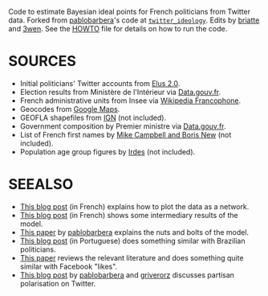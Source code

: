Code to estimate Bayesian ideal points for French politicians from Twitter data. Forked from [pablobarbera](https://github.com/pablobarbera)'s code at [`twitter_ideology`](https://github.com/pablobarbera/twitter_ideology/). Edits by [briatte](https://github.com/briatte) and [3wen](https://github.com/3wen). See the [HOWTO](HOWTO.md) file for details on how to run the code.

# SOURCES

- Initial politicians' Twitter accounts from [Elus 2.0](http://www.elus20.fr/elus-web-facebook-twitter/).
- Election results from Ministère de l'Intérieur via [Data.gouv.fr](https://www.data.gouv.fr).
- French administrative units from Insee via [Wikipedia Francophone](https://fr.wikipedia.org/wiki/).
- Geocodes from [Google Maps](https://developers.google.com/maps/).
- GEOFLA shapefiles from [IGN](http://professionnels.ign.fr/geofla) (not included).
- Government composition by Premier ministre via [Data.gouv.fr](https://www.data.gouv.fr).
- List of French first names by [Mike Campbell and Boris New](http://www.lexique.org/public/prenoms.php) (not included).
- Population age group figures by [Irdes](https://www.data.gouv.fr/fr/datasets/population-par-tranche-d-age-et-sexe-estimations-localisees-de-population/) (not included).

# SEEALSO

- [This blog post](http://politbistro.hypotheses.org/2589) (in French) explains how to plot the data as a network.
- [This blog post](http://politbistro.hypotheses.org/2604) (in French) shows some intermediary results of the model.
- [This paper](https://files.nyu.edu/pba220/public/barbera_twitter_ideal_points.pdf) by [pablobarbera](https://github.com/pablobarbera) explains the nuts and bolts of the model.
- [This blog post](http://stats2u.blogspot.fr/2015/03/ideologia-de-politicos-usando-o-twitter.html) (in Portuguese) does something similar with Brazilian politicians.
- [This paper](http://dx.doi.org/10.1017/S0003055414000525) reviews the relevant literature and does something quite similar with Facebook "likes".
- [This blog post](http://blogs.lse.ac.uk/europpblog/2014/12/09/political-discussions-on-twitter-during-elections-are-dominated-by-those-with-extreme-views/) by [pablobarbera](https://github.com/pablobarbera) and [griverorz](https://github.com/griverorz) discusses partisan polarisation on Twitter.
